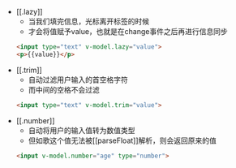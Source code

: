 - [[.lazy]]
	- 当我们填完信息，光标离开标签的时候
	- 才会将值赋予value，也就是在change事件之后再进行信息同步
	```HTML
	<input type="text" v-model.lazy="value">
	<p>{{value}}</p>
	```
- [[.trim]]
	- 自动过滤用户输入的首空格字符
	- 而中间的空格不会过滤
	```HTML
	<input type="text" v-model.trim="value">
	```
- [[.number]]
	- 自动将用户的输入值转为数值类型
	- 但如歌这个值无法被[[parseFloat]]解析，则会返回原来的值
	```HTML
	<input v-model.number="age" type="number">
	```
